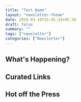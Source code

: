```yaml
---
title: "Test Name"
layout: "newsletter-theme"
date: 2024-03-10T15:45:33+05:30
draft: false
summary: ""
tags: ["newsletter"]
categories: ["Newsletter"]
---
```


## What's Happening?

## Curated Links

## Hot off the Press
